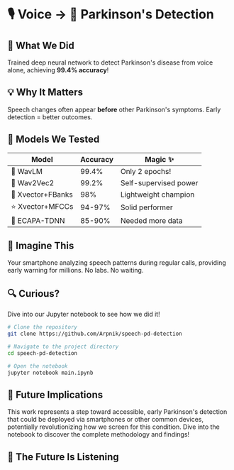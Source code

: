 # 🎙️ Voice → 🧠 Parkinson's Detection

## 🚀 What We Did
Trained deep neural network to detect Parkinson's disease from voice alone, achieving **99.4% accuracy**!

## 💡 Why It Matters
Speech changes often appear **before** other Parkinson's symptoms. Early detection = better outcomes.

## 🔬 Models We Tested
| Model | Accuracy | Magic ✨ |
|-------|----------|---------|
| 🥇 WavLM | 99.4% | Only 2 epochs! |
| 🥈 Wav2Vec2 | 99.2% | Self-supervised power |
| 🥉 Xvector+FBanks | 98% | Lightweight champion |
| ⭐ Xvector+MFCCs | 94-97% | Solid performer |
| 🤔 ECAPA-TDNN | 85-90% | Needed more data |

## 📱 Imagine This
Your smartphone analyzing speech patterns during regular calls, providing early warning for millions. No labs. No waiting.

## 🔍 Curious?
Dive into our Jupyter notebook to see how we did it!

```bash
# Clone the repository
git clone https://github.com/Arpnik/speech-pd-detection

# Navigate to the project directory
cd speech-pd-detection

# Open the notebook
jupyter notebook main.ipynb
```

## 🔮 Future Implications
This work represents a step toward accessible, early Parkinson's detection that could be deployed via smartphones or other common devices, potentially revolutionizing how we screen for this condition.
Dive into the notebook to discover the complete methodology and findings!

## 🤯 The Future Is Listening
